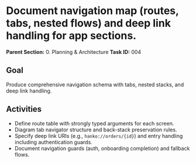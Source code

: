 # Document navigation map (routes, tabs, nested flows) and deep link handling for app sections.

**Parent Section:** 0. Planning & Architecture
**Task ID:** 004

## Goal
Produce comprehensive navigation schema with tabs, nested stacks, and deep link handling.

## Activities
- Define route table with strongly typed arguments for each screen.
- Diagram tab navigator structure and back-stack preservation rules.
- Specify deep link URIs (e.g., `hanko://orders/{id}`) and entry handling including authentication guards.
- Document navigation guards (auth, onboarding completion) and fallback flows.
